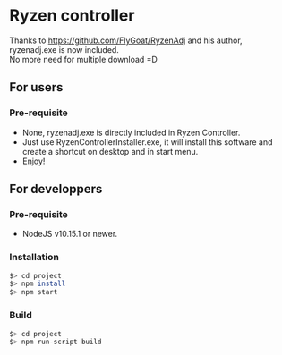 # Ryzen controller

Thanks to https://github.com/FlyGoat/RyzenAdj and his author, ryzenadj.exe is now included.  
No more need for multiple download =D

## For users

### Pre-requisite

- None, ryzenadj.exe is directly included in Ryzen Controller.
- Just use RyzenControllerInstaller.exe, it will install this software and create a shortcut on desktop and in start menu.
- Enjoy!

## For developpers

### Pre-requisite

- NodeJS v10.15.1 or newer.

### Installation

```bash
$> cd project
$> npm install
$> npm start
```

### Build

```bash
$> cd project
$> npm run-script build
```

